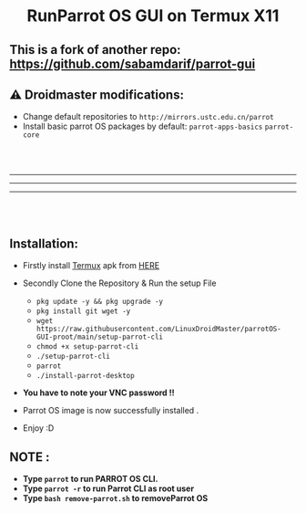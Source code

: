 
<h1 align="center"><b>RunParrot OS GUI on Termux X11</b></h1>

## This is a fork of another repo: https://github.com/sabamdarif/parrot-gui

## ⚠️ Droidmaster modifications: 
* Change default repositories to `http://mirrors.ustc.edu.cn/parrot`
* Install basic parrot OS packages by default: `parrot-apps-basics` `parrot-core`

<br>
<br>

---
---
---

<br>
<br>

## Installation:

- Firstly install [Termux](https://termux.com) apk from [HERE](https://f-droid.org/repo/com.termux_118.apk)
- Secondly Clone the Repository & Run the setup File

  - `pkg update -y && pkg upgrade -y`
  - `pkg install git wget -y`
  - `wget https://raw.githubusercontent.com/LinuxDroidMaster/parrotOS-GUI-proot/main/setup-parrot-cli`
  - `chmod +x setup-parrot-cli`
  - `./setup-parrot-cli`
  - `parrot`
  - `./install-parrot-desktop`

- **You have to note your VNC password !!**

- Parrot OS image is now successfully installed .
- Enjoy :D

## NOTE :

- **Type `parrot` to run PARROT OS CLI.**
- **Type `parrot -r` to run Parrot CLI as root user**
- **Type `bash remove-parrot.sh` to removeParrot OS**

